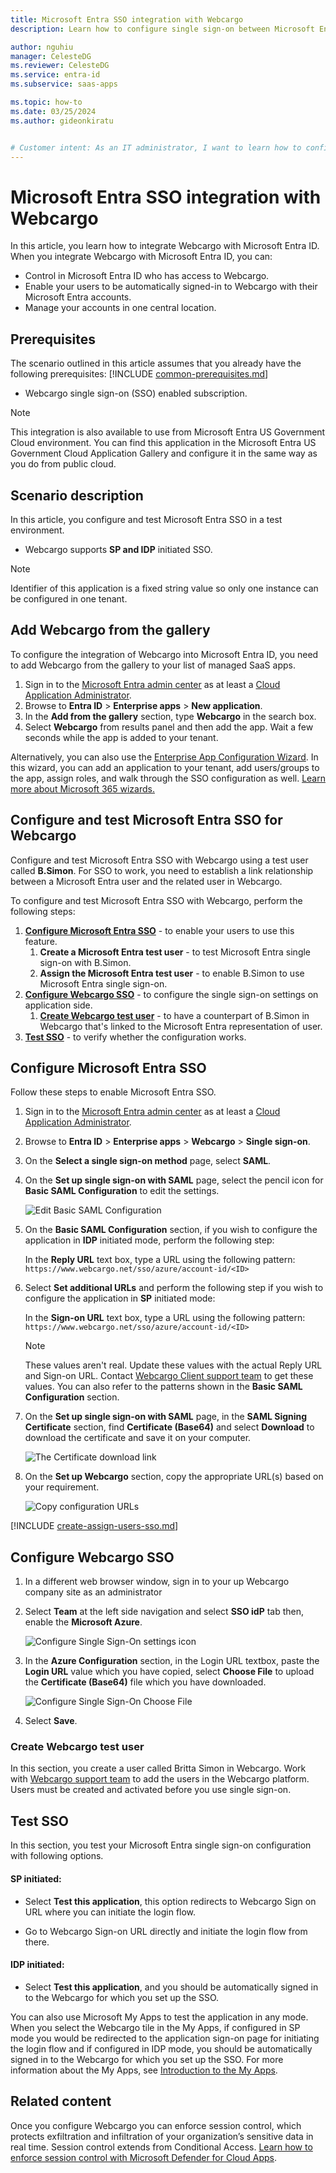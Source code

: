 ```yaml
---
title: Microsoft Entra SSO integration with Webcargo
description: Learn how to configure single sign-on between Microsoft Entra ID and Webcargo.

author: nguhiu
manager: CelesteDG
ms.reviewer: CelesteDG
ms.service: entra-id
ms.subservice: saas-apps

ms.topic: how-to
ms.date: 03/25/2024
ms.author: gideonkiratu


# Customer intent: As an IT administrator, I want to learn how to configure single sign-on between Microsoft Entra ID and Webcargo so that I can control who has access to Webcargo, enable automatic sign-in with Microsoft Entra accounts, and manage my accounts in one central location.
---
```


# Microsoft Entra SSO integration with Webcargo

In this article,  you learn how to integrate Webcargo with Microsoft Entra ID. When you integrate Webcargo with Microsoft Entra ID, you can:

* Control in Microsoft Entra ID who has access to Webcargo.
* Enable your users to be automatically signed-in to Webcargo with their Microsoft Entra accounts.
* Manage your accounts in one central location.

## Prerequisites
The scenario outlined in this article assumes that you already have the following prerequisites:
[!INCLUDE [common-prerequisites.md](~/identity/saas-apps/includes/common-prerequisites.md)]
* Webcargo single sign-on (SSO) enabled subscription.

> [!NOTE]
> This integration is also available to use from Microsoft Entra US Government Cloud environment. You can find this application in the Microsoft Entra US Government Cloud Application Gallery and configure it in the same way as you do from public cloud.

## Scenario description

In this article,  you configure and test Microsoft Entra SSO in a test environment.

* Webcargo supports **SP and IDP** initiated SSO.

> [!NOTE]
> Identifier of this application is a fixed string value so only one instance can be configured in one tenant.

## Add Webcargo from the gallery

To configure the integration of Webcargo into Microsoft Entra ID, you need to add Webcargo from the gallery to your list of managed SaaS apps.

1. Sign in to the [Microsoft Entra admin center](https://entra.microsoft.com) as at least a [Cloud Application Administrator](~/identity/role-based-access-control/permissions-reference.md#cloud-application-administrator).
1. Browse to **Entra ID** > **Enterprise apps** > **New application**.
1. In the **Add from the gallery** section, type **Webcargo** in the search box.
1. Select **Webcargo** from results panel and then add the app. Wait a few seconds while the app is added to your tenant.

 Alternatively, you can also use the [Enterprise App Configuration Wizard](https://portal.office.com/AdminPortal/home?Q=Docs#/azureadappintegration). In this wizard, you can add an application to your tenant, add users/groups to the app, assign roles, and walk through the SSO configuration as well. [Learn more about Microsoft 365 wizards.](/microsoft-365/admin/misc/azure-ad-setup-guides)

<a name='configure-and-test-azure-ad-sso-for-webcargo'></a>

## Configure and test Microsoft Entra SSO for Webcargo

Configure and test Microsoft Entra SSO with Webcargo using a test user called **B.Simon**. For SSO to work, you need to establish a link relationship between a Microsoft Entra user and the related user in Webcargo.

To configure and test Microsoft Entra SSO with Webcargo, perform the following steps:

1. **[Configure Microsoft Entra SSO](#configure-azure-ad-sso)** - to enable your users to use this feature.
    1. **Create a Microsoft Entra test user** - to test Microsoft Entra single sign-on with B.Simon.
    1. **Assign the Microsoft Entra test user** - to enable B.Simon to use Microsoft Entra single sign-on.
1. **[Configure Webcargo SSO](#configure-webcargo-sso)** - to configure the single sign-on settings on application side.
    1. **[Create Webcargo test user](#create-webcargo-test-user)** - to have a counterpart of B.Simon in Webcargo that's linked to the Microsoft Entra representation of user.
1. **[Test SSO](#test-sso)** - to verify whether the configuration works.

<a name='configure-azure-ad-sso'></a>

## Configure Microsoft Entra SSO

Follow these steps to enable Microsoft Entra SSO.

1. Sign in to the [Microsoft Entra admin center](https://entra.microsoft.com) as at least a [Cloud Application Administrator](~/identity/role-based-access-control/permissions-reference.md#cloud-application-administrator).
1. Browse to **Entra ID** > **Enterprise apps** > **Webcargo** > **Single sign-on**.
1. On the **Select a single sign-on method** page, select **SAML**.
1. On the **Set up single sign-on with SAML** page, select the pencil icon for **Basic SAML Configuration** to edit the settings.

   ![Edit Basic SAML Configuration](common/edit-urls.png)

1. On the **Basic SAML Configuration** section, if you wish to configure the application in **IDP** initiated mode, perform the following step:

    In the **Reply URL** text box, type a URL using the following pattern:
    `https://www.webcargo.net/sso/azure/account-id/<ID>`

1. Select **Set additional URLs** and perform the following step if you wish to configure the application in **SP** initiated mode:

    In the **Sign-on URL** text box, type a URL using the following pattern:
    `https://www.webcargo.net/sso/azure/account-id/<ID>`

	> [!NOTE]
	> These values aren't real. Update these values with the actual Reply URL and Sign-on URL. Contact [Webcargo Client support team](mailto:tickets@webcargo.uservoice.com) to get these values. You can also refer to the patterns shown in the **Basic SAML Configuration** section.

1. On the **Set up single sign-on with SAML** page, in the **SAML Signing Certificate** section,  find **Certificate (Base64)** and select **Download** to download the certificate and save it on your computer.

	![The Certificate download link](common/certificatebase64.png)

1. On the **Set up Webcargo** section, copy the appropriate URL(s) based on your requirement.

	![Copy configuration URLs](common/copy-configuration-urls.png)

<a name='create-an-azure-ad-test-user'></a>

[!INCLUDE [create-assign-users-sso.md](~/identity/saas-apps/includes/create-assign-users-sso.md)]

## Configure Webcargo SSO




1. In a different web browser window, sign in to your up Webcargo company site as an administrator

1. Select **Team** at the left side navigation and select **SSO idP** tab then, enable the **Microsoft Azure**.

	![Configure Single Sign-On settings icon](./media/webcargo-tutorial/webcargo-team.png)

1. In the **Azure Configuration** section, in the Login URL textbox, paste the **Login URL** value which you have copied, select **Choose File** to upload the **Certificate (Base64)** file which you have downloaded.

    ![Configure Single Sign-On Choose File](./media/webcargo-tutorial/xml-choose.png)

1. Select **Save**.

### Create Webcargo test user

In this section, you create a user called Britta Simon in Webcargo. Work with [Webcargo support team](mailto:tickets@webcargo.uservoice.com) to add the users in the Webcargo platform. Users must be created and activated before you use single sign-on.

## Test SSO 

In this section, you test your Microsoft Entra single sign-on configuration with following options. 

#### SP initiated:

* Select **Test this application**, this option redirects to Webcargo Sign on URL where you can initiate the login flow.  

* Go to Webcargo Sign-on URL directly and initiate the login flow from there.

#### IDP initiated:

* Select **Test this application**, and you should be automatically signed in to the Webcargo for which you set up the SSO. 

You can also use Microsoft My Apps to test the application in any mode. When you select the Webcargo tile in the My Apps, if configured in SP mode you would be redirected to the application sign-on page for initiating the login flow and if configured in IDP mode, you should be automatically signed in to the Webcargo for which you set up the SSO. For more information about the My Apps, see [Introduction to the My Apps](https://support.microsoft.com/account-billing/sign-in-and-start-apps-from-the-my-apps-portal-2f3b1bae-0e5a-4a86-a33e-876fbd2a4510).

## Related content

Once you configure Webcargo you can enforce session control, which protects exfiltration and infiltration of your organization’s sensitive data in real time. Session control extends from Conditional Access. [Learn how to enforce session control with Microsoft Defender for Cloud Apps](/cloud-app-security/proxy-deployment-aad).
